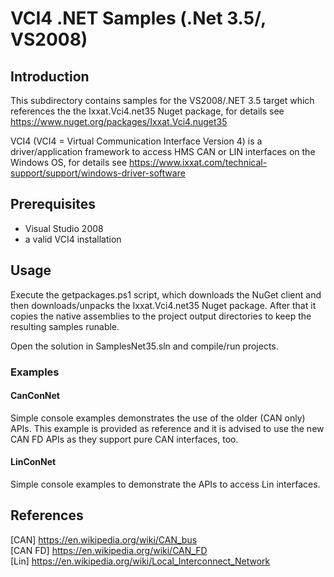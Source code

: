 # VCI4 .NET Samples (.Net 3.5/, VS2008)

## Introduction

This subdirectory contains samples for the VS2008/.NET 3.5 target which references the
the Ixxat.Vci4.net35 Nuget package,
for details see https://www.nuget.org/packages/Ixxat.Vci4.nuget35

VCI4 (VCI4 = Virtual Communication Interface Version 4) is a driver/application framework to 
access HMS CAN or LIN interfaces on the Windows OS,
for details see https://www.ixxat.com/technical-support/support/windows-driver-software

## Prerequisites

  - Visual Studio 2008
  - a valid VCI4 installation

## Usage

Execute the getpackages.ps1 script, which downloads the NuGet client and then
downloads/unpacks the Ixxat.Vci4.net35 Nuget package.
After that it copies the native assemblies to the project output directories to 
keep the resulting samples runable.

Open the solution in SamplesNet35.sln and compile/run projects.

### Examples

#### CanConNet

Simple console examples demonstrates the use of the older (CAN only) APIs.
This example is provided as reference and it is advised to use the new CAN FD APIs
as they support pure CAN interfaces, too.

#### LinConNet 

Simple console examples to demonstrate the APIs to access Lin interfaces.

## References

[CAN]     https://en.wikipedia.org/wiki/CAN_bus  
[CAN FD]  https://en.wikipedia.org/wiki/CAN_FD  
[Lin]     https://en.wikipedia.org/wiki/Local_Interconnect_Network  